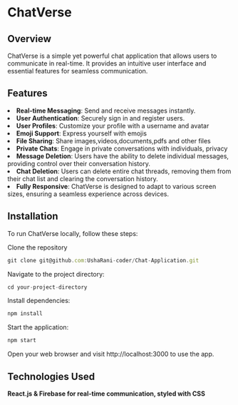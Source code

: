 <h1>ChatVerse</h1>
<h2>Overview</h2>
<p>ChatVerse is a simple yet powerful chat application that allows users to communicate in real-time. It provides an intuitive user interface and essential features for seamless communication.</p>
<h2>Features</h2>
<li><strong>Real-time Messaging</strong>: Send and receive messages instantly.</li>
<li><strong>User Authentication</strong>: Securely sign in and register users.</li>
<li><strong>User Profiles</strong>: Customize your profile with a username and avatar</li>
<li><strong>Emoji Support</strong>: Express yourself with emojis</li>
<li><strong>File Sharing</strong>: Share images,videos,documents,pdfs and other files</li>
<li><strong>Private Chats</strong>: Engage in private conversations with individuals, privacy</li>
<li><strong>Message Deletion</strong>: Users have the ability to delete individual messages, providing control over their conversation history.</li>
<li><strong>Chat Deletion</strong>: Users can delete entire chat threads, removing them from their chat list and clearing the conversation history.</li>
<li><strong>Fully Responsive</strong>: ChatVerse is designed to adapt to various screen sizes, ensuring a seamless experience across devices.</li>
<h2>Installation</h2>
<p>To run ChatVerse locally, follow these steps:</p>
<p>Clone the repository</p>

```javascript
git clone git@github.com:UshaRani-coder/Chat-Application.git
```
<p>Navigate to the project directory:</p>

```javascript
cd your-project-directory
```
<p>Install dependencies:</p>

```javascript
npm install
```
<p>Start the application:</p>

```javascript
npm start
```
<p>Open your web browser and visit http://localhost:3000 to use the app.</p>

<h2>Technologies Used</h2>
<p><strong>React.js<strong> & <strong>Firebase<strong> for real-time communication, styled with <strong>CSS</strong></p>
